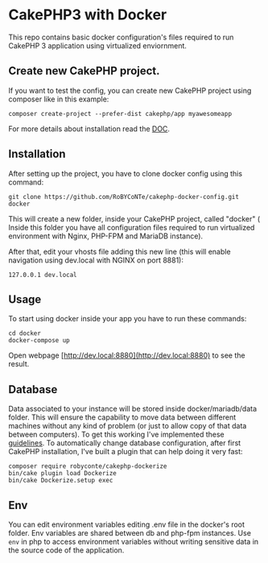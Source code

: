 # CakePHP3 with Docker
This repo contains basic docker configuration's files required to run 
CakePHP 3 application using virtualized enviornment. 

## Create new CakePHP project.
If you want to test the config, you can create new CakePHP project
using composer like in this example:

```
composer create-project --prefer-dist cakephp/app myawesomeapp
```

For more details about installation read the [DOC](https://book.cakephp.org/3.0/en/installation.html).

## Installation
After setting up the project, you have to clone docker config using this command:

```
git clone https://github.com/RoBYCoNTe/cakephp-docker-config.git docker
```

This will create a new folder, inside your CakePHP project, called "docker" (
Inside this folder you have all configuration files required to run virtualized
environment with Nginx, PHP-FPM and MariaDB instance).

After that, edit your vhosts file adding this new line (this will enable navigation using dev.local with NGINX on port 8881):
```
127.0.0.1 dev.local
```

## Usage
To start using docker inside your app you have to run these commands:

```
cd docker
docker-compose up
```

Open webpage [http://dev.local:8880](http://dev.local:8880) to see the result. 

## Database
Data associated to your instance will be stored inside docker/mariadb/data folder.
This will ensure the capability to move data between different machines without any kind of problem (or just to allow copy of that data between computers).
To get this working I've implemented these [guidelines](https://docs.docker.com/samples/library/mariadb/).
To automatically change database configuration, after first CakePHP installation, I've built a
plugin that can help doing it very fast:
```
composer require robyconte/cakephp-dockerize
bin/cake plugin load Dockerize
bin/cake Dockerize.setup exec
```

## Env
You can edit environment variables editing .env file in the docker's root folder.
Env variables are shared between db and php-fpm instances.
Use `env` in php to access environment variables without writing
sensitive data in the source code of the application.